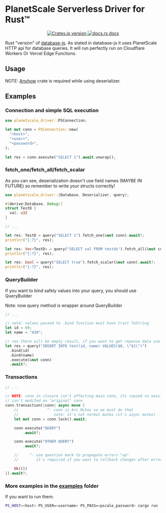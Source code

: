 # PlanetScale Serverless Driver for Rust™

<div align="center">
  <!-- Version -->
  <a href="https://crates.io/crates/planetscale-driver">
    <img src="https://img.shields.io/crates/v/planetscale-driver.svg?style=flat-square"
        alt="Crates.io version" />
  </a>

  <!-- Docs -->
  <a href="https://docs.rs/planetscale-driver">
    <img src="https://img.shields.io/badge/docs-latest-blue.svg?style=flat-square"
        alt="docs.rs docs" />
  </a>
</div>

Rust "version" of [database-js](https://github.com/planetscale/database-js). As stated in database-js it uses PlanetScale HTTP api for database queries.
It will run perfectly run on Cloudflare Workers Or Vercel Edge Functions.

## Usage
NOTE: [Anyhow](https://crates.io/crates/anyhow) crate is required while using deserializer.

## Examples
### Connection and simple SQL execution
```rust
use planetscale_driver::PSConnection;

let mut conn = PSConnection::new(
  "<host>",
  "<user>",
  "<password>",
);
    
let res = conn.execute("SELECT 1").await.unwrap();
```

### fetch_one/fetch_all/fetch_scalar
As you can see, deserialization doesn't use field names (MAYBE IN FUTURE) so remember to write your structs correctly!

```rust
use planetscale_driver::{Database, Deserializer, query};

#[derive(Database, Debug)]
struct TestD {
  val: u32
}

// ...

let res: TestD = query("SELECT 1").fetch_one(&mut conn).await?;
println!("{:?}", res);

let res: Vec<TestD> = query("SELECT val FROM testds").fetch_all(&mut conn).await?;
println!("{:?}", res);

let res: bool = query("SELECT true").fetch_scalar(&mut conn).await?;
println!("{:?}", res);
```

### QueryBuilder
If you want to bind safely values into your query, you should use QueryBuilder

Note: now query method is wrapper around QueryBuilder

```rust
// ...

// note: values passed to .bind function must have trait ToString 
let id = 69;
let name = "420";

// res there will be empty result, if you want to get reponse data use "execute_raw"
let res = query("INSERT INTO test(id, name) VALUES($0, \"$1\")")
  .bind(id)
  .bind(name)
  .execute(&mut conn)
  .await?;
```

### Transactions
```rust
// ...

// NOTE: conn in closure isn't affecting main conn, its copied so session
// isn't modifed on "original" conn
conn.transaction(|conn| async move {
    //             ^- conn is Arc Mutex so we must do that
    //                note: it's not normal mutex (it's async mutex)
    let mut conn = conn.lock().await;

    conn.execute("QUERY")
        .await?;

    conn.execute("OTHER QUERY")
        .await?;

    //     ^- use question mark to propagate errors "up"
    //        it's required if you want to rollback changes after error

    Ok(())
}).await?;
```

### More examples in the [examples](examples) folder
If you want to run them:
```bash
PS_HOST=<host> PS_USER=<username> PS_PASS=<pscale_password> cargo run --example <example_name>
```
